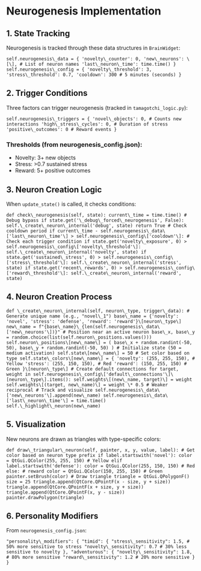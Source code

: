 Neurogenesis Implementation
===========================

1\. State Tracking
------------------

Neurogenesis is tracked through these data structures in `BrainWidget`:

```self.neurogenesis\_data = { 'novelty\_counter': 0, 'new\_neurons': \[\], # List of neuron names 'last\_neuron\_time': time.time() } self.neurogenesis\_config = { 'novelty\_threshold': 3, 'stress\_threshold': 0.7, 'cooldown': 300 # 5 minutes (seconds) }```

2\. Trigger Conditions
----------------------

Three factors can trigger neurogenesis (tracked in `tamagotchi_logic.py`):

```self.neurogenesis\_triggers = { 'novel\_objects': 0, # Counts new interactions 'high\_stress\_cycles': 0, # Duration of stress 'positive\_outcomes': 0 # Reward events }```

### Thresholds (from neurogenesis\_config.json):

*   Novelty: 3+ new objects
*   Stress: >0.7 sustained stress
*   Reward: 5+ positive outcomes

3\. Neuron Creation Logic
-------------------------

When `update_state()` is called, it checks conditions:

```def check\_neurogenesis(self, state): current\_time = time.time() # Debug bypass if state.get('\_debug\_forced\_neurogenesis', False): self.\_create\_neuron\_internal('debug', state) return True # Check cooldown period if current\_time - self.neurogenesis\_data\['last\_neuron\_time'\] > self.neurogenesis\_config\['cooldown'\]: # Check each trigger condition if state.get('novelty\_exposure', 0) > self.neurogenesis\_config\['novelty\_threshold'\]: self.\_create\_neuron\_internal('novelty', state) if state.get('sustained\_stress', 0) > self.neurogenesis\_config\['stress\_threshold'\]: self.\_create\_neuron\_internal('stress', state) if state.get('recent\_rewards', 0) > self.neurogenesis\_config\['reward\_threshold'\]: self.\_create\_neuron\_internal('reward', state)```

4\. Neuron Creation Process
---------------------------

```def \_create\_neuron\_internal(self, neuron\_type, trigger\_data): # Generate unique name (e.g., "novel\_1") base\_name = {'novelty': 'novel', 'stress': 'defense', 'reward': 'reward'}\[neuron\_type\] new\_name = f"{base\_name}\_{len(self.neurogenesis\_data\['new\_neurons'\])}" # Position near an active neuron base\_x, base\_y = random.choice(list(self.neuron\_positions.values())) self.neuron\_positions\[new\_name\] = ( base\_x + random.randint(-50, 50), base\_y + random.randint(-50, 50) ) # Initialize state (50 = medium activation) self.state\[new\_name\] = 50 # Set color based on type self.state\_colors\[new\_name\] = { 'novelty': (255, 255, 150), # Yellow 'stress': (255, 150, 150), # Red 'reward': (150, 255, 150) # Green }\[neuron\_type\] # Create default connections for target, weight in self.neurogenesis\_config\['default\_connections'\]\[neuron\_type\].items(): self.weights\[(new\_name, target)\] = weight self.weights\[(target, new\_name)\] = weight \* 0.5 # Weaker reciprocal # Track and visualize self.neurogenesis\_data\['new\_neurons'\].append(new\_name) self.neurogenesis\_data\['last\_neuron\_time'\] = time.time() self.\_highlight\_neuron(new\_name)```

5\. Visualization
-----------------

New neurons are drawn as triangles with type-specific colors:

```def draw\_triangular\_neuron(self, painter, x, y, value, label): # Get color based on neuron type prefix if label.startswith('novel'): color = QtGui.QColor(255, 255, 150) # Yellow elif label.startswith('defense'): color = QtGui.QColor(255, 150, 150) # Red else: # reward color = QtGui.QColor(150, 255, 150) # Green painter.setBrush(color) # Draw triangle triangle = QtGui.QPolygonF() size = 25 triangle.append(QtCore.QPointF(x - size, y + size)) triangle.append(QtCore.QPointF(x + size, y + size)) triangle.append(QtCore.QPointF(x, y - size)) painter.drawPolygon(triangle)```

6\. Personality Modifiers
-------------------------

From `neurogenesis_config.json`:

```"personality\_modifiers": { "timid": { "stress\_sensitivity": 1.5, # 50% more sensitive to stress "novelty\_sensitivity": 0.7 # 30% less sensitive to novelty }, "adventurous": { "novelty\_sensitivity": 1.8, # 80% more sensitive "reward\_sensitivity": 1.2 # 20% more sensitive } }```
